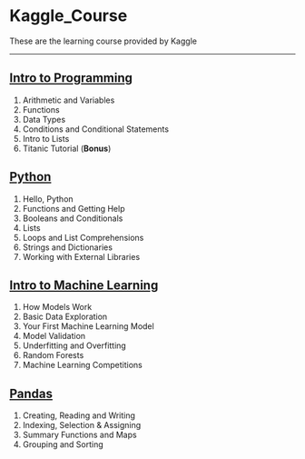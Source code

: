 # Kaggle_Course
These are the learning course provided by Kaggle

---

## [Intro to Programming](https://github.com/OG-Matcha/Kaggle_Course/tree/main/Intro%20to%20Porgramming)
1. Arithmetic and Variables
2. Functions
3. Data Types
4. Conditions and Conditional Statements
5. Intro to Lists
6. Titanic Tutorial (**Bonus**)

## [Python](https://github.com/OG-Matcha/Kaggle_Course/tree/main/Python)
1. Hello, Python
2. Functions and Getting Help
3. Booleans and Conditionals
4. Lists
5. Loops and List Comprehensions
6. Strings and Dictionaries
7. Working with External Libraries

## [Intro to Machine Learning](https://github.com/OG-Matcha/Kaggle_Course/tree/main/Intro%20to%20Machine%20Learning)
1. How Models Work
2. Basic Data Exploration
3. Your First Machine Learning Model
4. Model Validation
5. Underfitting and Overfitting
6. Random Forests
7. Machine Learning Competitions

## [Pandas](https://github.com/OG-Matcha/Kaggle_Course/tree/main/Pandas)
1. Creating, Reading and Writing
2. Indexing, Selection & Assigning
3. Summary Functions and Maps
4. Grouping and Sorting
